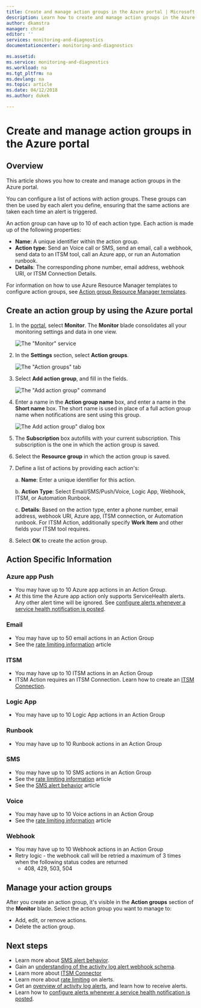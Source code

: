 ```yaml
---
title: Create and manage action groups in the Azure portal | Microsoft Docs
description: Learn how to create and manage action groups in the Azure portal.
author: dkamstra
manager: chrad
editor: ''
services: monitoring-and-diagnostics
documentationcenter: monitoring-and-diagnostics

ms.assetid:
ms.service: monitoring-and-diagnostics
ms.workload: na
ms.tgt_pltfrm: na
ms.devlang: na
ms.topic: article
ms.date: 04/12/2018
ms.author: dukek

---
```

# Create and manage action groups in the Azure portal
## Overview ##
This article shows you how to create and manage action groups in the Azure portal.

You can configure a list of actions with action groups. These groups can then be used by each alert you define, ensuring that the same actions are taken each time an alert is triggered.

An action group can have up to 10 of each action type. Each action is made up of the following properties:

* **Name**: A unique identifier within the action group.  
* **Action type**: Send an Voice call or SMS, send an email, call a webhook, send data to an ITSM tool, call an Azure app, or run an Automation runbook.
* **Details**: The corresponding phone number, email address, webhook URI, or ITSM Connection Details.

For information on how to use Azure Resource Manager templates to configure action groups, see [Action group Resource Manager templates](monitoring-create-action-group-with-resource-manager-template.md).

## Create an action group by using the Azure portal ##
1. In the [portal](https://portal.azure.com), select **Monitor**. The **Monitor** blade consolidates all your monitoring settings and data in one view.

    ![The "Monitor" service](./media/monitoring-action-groups/home-monitor.png)
2. In the **Settings** section, select **Action groups**.

    ![The "Action groups" tab](./media/monitoring-action-groups/action-groups-blade.png)
3. Select **Add action group**, and fill in the fields.

    ![The "Add action group" command](./media/monitoring-action-groups/add-action-group.png)
4. Enter a name in the **Action group name** box, and enter a name in the **Short name** box. The short name is used in place of a full action group name when notifications are sent using this group.

      ![The Add action group" dialog box](./media/monitoring-action-groups/action-group-define.png)

5. The **Subscription** box autofills with your current subscription. This subscription is the one in which the action group is saved.

6. Select the **Resource group** in which the action group is saved.

7. Define a list of actions by providing each action's:

    a. **Name**: Enter a unique identifier for this action.

    b. **Action Type**: Select Email/SMS/Push/Voice, Logic App, Webhook, ITSM, or Automation Runbook.

    c. **Details**: Based on the action type, enter a phone number, email address, webhook URI, Azure app, ITSM connection, or Automation runbook. For ITSM Action, additionally specify **Work Item** and other fields your ITSM tool requires.

8. Select **OK** to create the action group.

## Action Specific Information
### Azure app Push
- You may have up to 10 Azure app actions in an Action Group.
- At this time the Azure app action only supports ServiceHealth alerts. Any other alert time will be ignored. See [configure alerts whenever a service health notification is posted](monitoring-activity-log-alerts-on-service-notifications.md).

### Email
- You may have up to 50 email actions in an Action Group
- See the [rate limiting information](./monitoring-alerts-rate-limiting.md) article

### ITSM
- You may have up to 10 ITSM actions in an Action Group
- ITSM Action requires an ITSM Connection. Learn how to create an [ITSM Connection](../log-analytics/log-analytics-itsmc-overview.md).

### Logic App
- You may have up to 10 Logic App actions in an Action Group

### Runbook
- You may have up to 10 Runbook actions in an Action Group

### SMS
- You may have up to 10 SMS actions in an Action Group
- See the [rate limiting information](./monitoring-alerts-rate-limiting.md) article
- See the [SMS alert behavior](monitoring-sms-alert-behavior.md) article

### Voice
- You may have up to 10 Voice actions in an Action Group
- See the [rate limiting information](./monitoring-alerts-rate-limiting.md) article

### Webhook
- You may have up to 10 Webhook actions in an Action Group
- Retry logic - the webhook call will be retried a maximum of 3 times when the following status codes are returned
  - 408, 429, 503, 504

## Manage your action groups ##
After you create an action group, it's visible in the **Action groups** section of the **Monitor** blade. Select the action group you want to manage to:

* Add, edit, or remove actions.
* Delete the action group.

## Next steps ##
* Learn more about [SMS alert behavior](monitoring-sms-alert-behavior.md).  
* Gain an [understanding of the activity log alert webhook schema](monitoring-activity-log-alerts-webhook.md).  
* Learn more about [ITSM Connector](../log-analytics/log-analytics-itsmc-overview.md)
* Learn more about [rate limiting](monitoring-alerts-rate-limiting.md) on alerts.
* Get an [overview of activity log alerts](monitoring-overview-alerts.md), and learn how to receive alerts.  
* Learn how to [configure alerts whenever a service health notification is posted](monitoring-activity-log-alerts-on-service-notifications.md).
